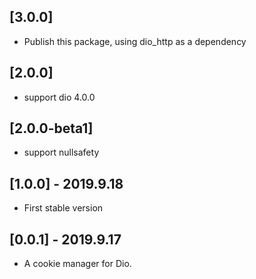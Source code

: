 ## [3.0.0]

* Publish this package, using dio_http as a dependency

## [2.0.0]

* support dio 4.0.0

## [2.0.0-beta1]

* support nullsafety

## [1.0.0] - 2019.9.18

* First stable version

## [0.0.1] - 2019.9.17

* A  cookie manager for Dio.
